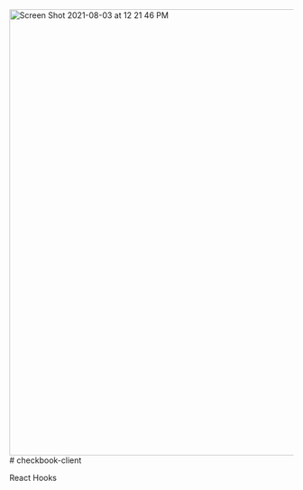 <img width="791" alt="Screen Shot 2021-08-03 at 12 21 46 PM" src="https://user-images.githubusercontent.com/28939589/128051278-9c152310-f99c-40d1-878c-b1cdc9fdd928.png">
# checkbook-client

React Hooks
